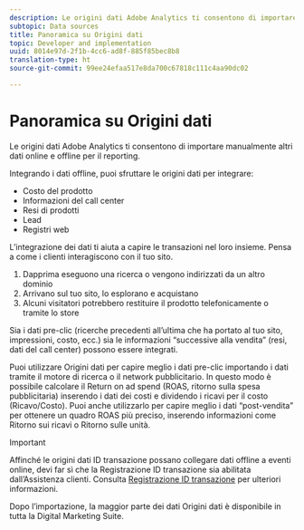 ```yaml
---
description: Le origini dati Adobe Analytics ti consentono di importare manualmente altri dati online e offline per il reporting.
subtopic: Data sources
title: Panoramica su Origini dati
topic: Developer and implementation
uuid: 8014e97d-2f1b-4cc6-ad8f-885f85bec8b8
translation-type: ht
source-git-commit: 99ee24efaa517e8da700c67818c111c4aa90dc02

---
```



# Panoramica su Origini dati

Le origini dati Adobe Analytics ti consentono di importare manualmente altri dati online e offline per il reporting.

Integrando i dati offline, puoi sfruttare le origini dati per integrare:

* Costo del prodotto
* Informazioni del call center
* Resi di prodotti
* Lead
* Registri web

L’integrazione dei dati ti aiuta a capire le transazioni nel loro insieme. Pensa a come i clienti interagiscono con il tuo sito.

1. Dapprima eseguono una ricerca o vengono indirizzati da un altro dominio
1. Arrivano sul tuo sito, lo esplorano e acquistano
1. Alcuni visitatori potrebbero restituire il prodotto telefonicamente o tramite lo store

Sia i dati pre-clic (ricerche precedenti all’ultima che ha portato al tuo sito, impressioni, costo, ecc.) sia le informazioni “successive alla vendita” (resi, dati del call center) possono essere integrati.

Puoi utilizzare Origini dati per capire meglio i dati pre-clic importando i dati tramite il motore di ricerca o il network pubblicitario. In questo modo è possibile calcolare il Return on ad spend (ROAS, ritorno sulla spesa pubblicitaria) inserendo i dati dei costi e dividendo i ricavi per il costo (Ricavo/Costo). Puoi anche utilizzarlo per capire meglio i dati “post-vendita” per ottenere un quadro ROAS più preciso, inserendo informazioni come Ritorno sui ricavi o Ritorno sulle unità.

>[!IMPORTANT]
>
>Affinché le origini dati ID transazione possano collegare dati offline a eventi online, devi far sì che la Registrazione ID transazione sia abilitata dall’Assistenza clienti. Consulta [Registrazione ID transazione](/help/import/c-data-sources/datasrc-integrating-offline-data.md#section_30D6D47AEC0F4A36B87EBFE4C858F20C) per ulteriori informazioni.

Dopo l’importazione, la maggior parte dei dati Origini dati è disponibile in tutta la Digital Marketing Suite.
